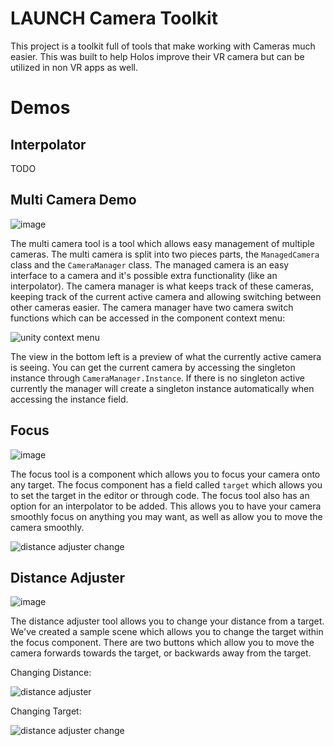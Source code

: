 # LAUNCH Camera Toolkit
This project is a toolkit full of tools that make working with Cameras much easier. This was built to help Holos improve their VR camera but can be utilized in non VR apps as well.

# Demos
## Interpolator
TODO

## Multi Camera Demo
![image](https://user-images.githubusercontent.com/8294697/109998053-7a33e900-7cd6-11eb-93a5-833032df0511.png)

The multi camera tool is a tool which allows easy management of multiple cameras. The multi camera is split into two pieces parts, the `ManagedCamera` class and the `CameraManager` class. The managed camera is an easy interface to a camera and it's possible extra functionality (like an interpolator). The camera manager is what keeps track of these cameras, keeping track of the current active camera and allowing switching between other cameras easier. The camera manager have two camera switch functions which can be accessed in the component context menu:

![unity context menu](https://user-images.githubusercontent.com/8294697/109999131-82d8ef00-7cd7-11eb-895e-dc3768b234de.gif)

The view in the bottom left is a preview of what the currently active camera is seeing. You can get the current camera by accessing the singleton instance through `CameraManager.Instance`. If there is no singleton active currently the manager will create a singleton instance automatically when accessing the instance field.

## Focus
![image](https://user-images.githubusercontent.com/8294697/110350200-158bcd80-7ff9-11eb-90bd-d2a9561a1428.png)

The focus tool is a component which allows you to focus your camera onto any target. The focus component has a field called `target` which allows you to set the target in the editor or through code. The focus tool also has an option for an interpolator to be added. This allows you to have your camera smoothly focus on anything you may want, as well as allow you to move the camera smoothly.

![distance adjuster change](https://user-images.githubusercontent.com/8294697/110350851-c1cdb400-7ff9-11eb-9615-abd12254d458.gif)

## Distance Adjuster
![image](https://user-images.githubusercontent.com/8294697/110148633-ac128180-7da2-11eb-864f-0e58c1176b45.png)

The distance adjuster tool allows you to change your distance from a target. We've created a sample scene which allows you to change the target within the focus component. There are two buttons which allow you to move the camera forwards towards the target, or backwards away from the target.

Changing Distance:

![distance adjuster](https://user-images.githubusercontent.com/8294697/110149532-c731c100-7da3-11eb-8410-f9b69f76d83a.gif)

Changing Target:

![distance adjuster change](https://user-images.githubusercontent.com/8294697/110149567-d57fdd00-7da3-11eb-83cc-06d83ec8f07c.gif)
